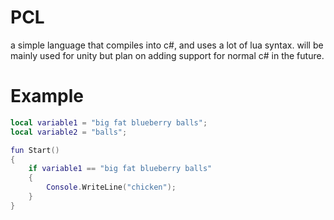 # PCL

a simple language that compiles into c#, and uses a lot of lua syntax. will be mainly used for unity but plan on adding support for normal c# in the future.

# Example

```lua
local variable1 = "big fat blueberry balls";
local variable2 = "balls";

fun Start()
{
    if variable1 == "big fat blueberry balls"
    {
        Console.WriteLine("chicken");
    }
}
```